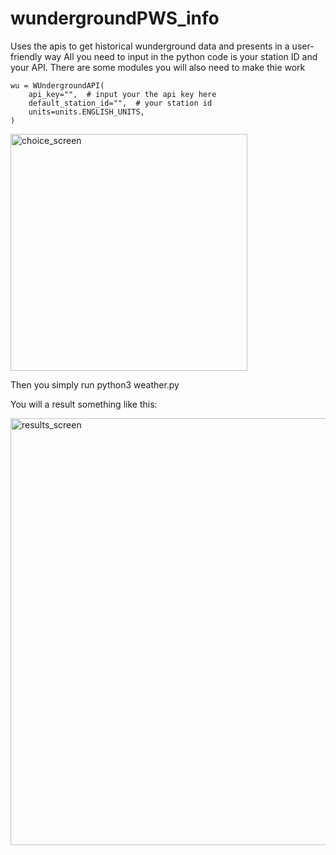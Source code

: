 # wundergroundPWS_info
Uses the apis to get historical wunderground data and presents in a user-friendly way
All you need to input in the python code is your station ID and your API.
There are some modules you will also need to make thie work

    wu = WUndergroundAPI(
        api_key="",  # input your the api key here
        default_station_id="",  # your station id
        units=units.ENGLISH_UNITS,
    )
    
  
<img width="379" alt="choice_screen" src="https://user-images.githubusercontent.com/1487109/211218104-4d003369-68a3-4025-93ac-f9733cdeac70.png">

Then you simply run python3 weather.py

You will a result something like this:

<img width="683" alt="results_screen" src="https://user-images.githubusercontent.com/1487109/211218144-5b61b728-6748-4e8f-9396-1f53fd3089ec.png">
